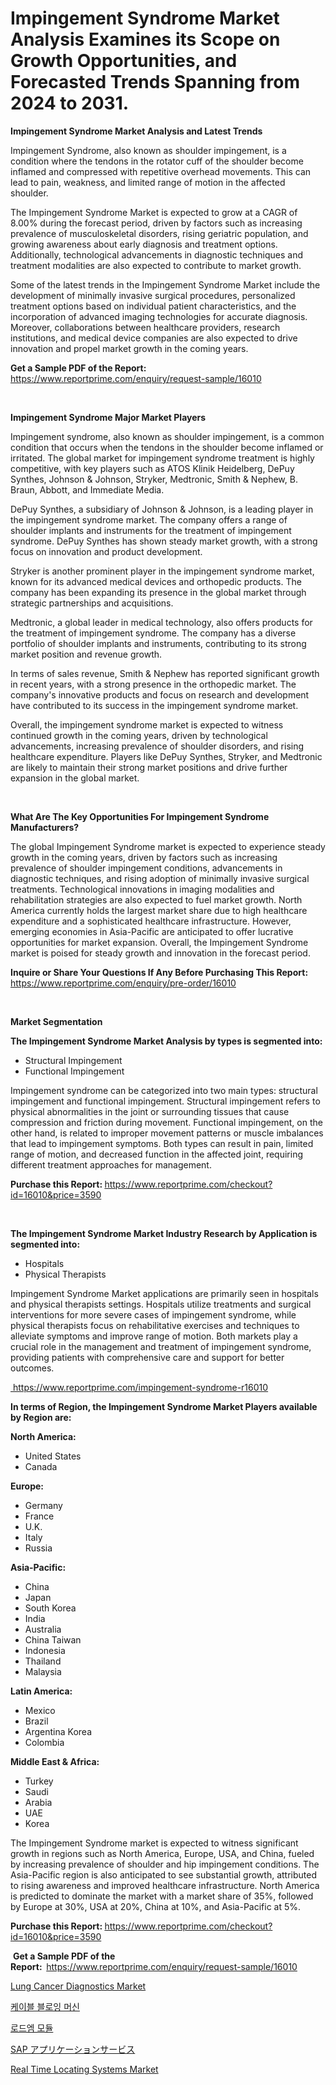 <p><h1>Impingement Syndrome Market Analysis Examines its Scope on Growth Opportunities, and Forecasted Trends Spanning from 2024 to 2031.</h1></p><p><strong>Impingement Syndrome Market Analysis and Latest Trends</strong></p>
<p><p>Impingement Syndrome, also known as shoulder impingement, is a condition where the tendons in the rotator cuff of the shoulder become inflamed and compressed with repetitive overhead movements. This can lead to pain, weakness, and limited range of motion in the affected shoulder.</p><p>The Impingement Syndrome Market is expected to grow at a CAGR of 8.00% during the forecast period, driven by factors such as increasing prevalence of musculoskeletal disorders, rising geriatric population, and growing awareness about early diagnosis and treatment options. Additionally, technological advancements in diagnostic techniques and treatment modalities are also expected to contribute to market growth.</p><p>Some of the latest trends in the Impingement Syndrome Market include the development of minimally invasive surgical procedures, personalized treatment options based on individual patient characteristics, and the incorporation of advanced imaging technologies for accurate diagnosis. Moreover, collaborations between healthcare providers, research institutions, and medical device companies are also expected to drive innovation and propel market growth in the coming years.</p></p>
<p><strong>Get a Sample PDF of the Report:&nbsp;</strong> <a href="https://www.reportprime.com/enquiry/request-sample/16010">https://www.reportprime.com/enquiry/request-sample/16010</a></p>
<p>&nbsp;</p>
<p><strong>Impingement Syndrome Major Market Players</strong></p>
<p><p>Impingement syndrome, also known as shoulder impingement, is a common condition that occurs when the tendons in the shoulder become inflamed or irritated. The global market for impingement syndrome treatment is highly competitive, with key players such as ATOS Klinik Heidelberg, DePuy Synthes, Johnson & Johnson, Stryker, Medtronic, Smith & Nephew, B. Braun, Abbott, and Immediate Media.</p><p>DePuy Synthes, a subsidiary of Johnson & Johnson, is a leading player in the impingement syndrome market. The company offers a range of shoulder implants and instruments for the treatment of impingement syndrome. DePuy Synthes has shown steady market growth, with a strong focus on innovation and product development.</p><p>Stryker is another prominent player in the impingement syndrome market, known for its advanced medical devices and orthopedic products. The company has been expanding its presence in the global market through strategic partnerships and acquisitions.</p><p>Medtronic, a global leader in medical technology, also offers products for the treatment of impingement syndrome. The company has a diverse portfolio of shoulder implants and instruments, contributing to its strong market position and revenue growth.</p><p>In terms of sales revenue, Smith & Nephew has reported significant growth in recent years, with a strong presence in the orthopedic market. The company's innovative products and focus on research and development have contributed to its success in the impingement syndrome market.</p><p>Overall, the impingement syndrome market is expected to witness continued growth in the coming years, driven by technological advancements, increasing prevalence of shoulder disorders, and rising healthcare expenditure. Players like DePuy Synthes, Stryker, and Medtronic are likely to maintain their strong market positions and drive further expansion in the global market.</p></p>
<p>&nbsp;</p>
<p><strong>What Are The Key Opportunities For Impingement Syndrome Manufacturers?</strong></p>
<p><p>The global Impingement Syndrome market is expected to experience steady growth in the coming years, driven by factors such as increasing prevalence of shoulder impingement conditions, advancements in diagnostic techniques, and rising adoption of minimally invasive surgical treatments. Technological innovations in imaging modalities and rehabilitation strategies are also expected to fuel market growth. North America currently holds the largest market share due to high healthcare expenditure and a sophisticated healthcare infrastructure. However, emerging economies in Asia-Pacific are anticipated to offer lucrative opportunities for market expansion. Overall, the Impingement Syndrome market is poised for steady growth and innovation in the forecast period.</p></p>
<p><strong>Inquire or Share Your Questions If Any Before Purchasing This Report:</strong> <a href="https://www.reportprime.com/enquiry/pre-order/16010">https://www.reportprime.com/enquiry/pre-order/16010</a></p>
<p>&nbsp;</p>
<p><strong>Market Segmentation</strong></p>
<p><strong>The Impingement Syndrome Market Analysis by types is segmented into:</strong></p>
<p><ul><li>Structural Impingement</li><li>Functional Impingement</li></ul></p>
<p><p>Impingement syndrome can be categorized into two main types: structural impingement and functional impingement. Structural impingement refers to physical abnormalities in the joint or surrounding tissues that cause compression and friction during movement. Functional impingement, on the other hand, is related to improper movement patterns or muscle imbalances that lead to impingement symptoms. Both types can result in pain, limited range of motion, and decreased function in the affected joint, requiring different treatment approaches for management.</p></p>
<p><strong>Purchase this Report:&nbsp;</strong><a href="https://www.reportprime.com/checkout?id=16010&price=3590">https://www.reportprime.com/checkout?id=16010&price=3590</a></p>
<p>&nbsp;</p>
<p><strong>The Impingement Syndrome Market Industry Research by Application is segmented into:</strong></p>
<p><ul><li>Hospitals</li><li>Physical Therapists</li></ul></p>
<p><p>Impingement Syndrome Market applications are primarily seen in hospitals and physical therapists settings. Hospitals utilize treatments and surgical interventions for more severe cases of impingement syndrome, while physical therapists focus on rehabilitative exercises and techniques to alleviate symptoms and improve range of motion. Both markets play a crucial role in the management and treatment of impingement syndrome, providing patients with comprehensive care and support for better outcomes.</p></p>
<p><a href="https://www.reportprime.com/impingement-syndrome-r16010">&nbsp;https://www.reportprime.com/impingement-syndrome-r16010</a></p>
<p><strong>In terms of Region, the Impingement Syndrome Market Players available by Region are:</strong></p>
<p>
    <p> <strong> North America: </strong>
        <ul>
            <li>United States</li>
            <li>Canada</li>
        </ul>
        </p> 
    <p> <strong> Europe: </strong>
        <ul>
            <li>Germany</li>
            <li>France</li>
            <li>U.K.</li>
            <li>Italy</li>
            <li>Russia</li>
        </ul>
        </p> 
    <p> <strong> Asia-Pacific: </strong>
        <ul>
            <li>China</li>
            <li>Japan</li>
            <li>South Korea</li>
            <li>India</li>
            <li>Australia</li>
            <li>China Taiwan</li>
            <li>Indonesia</li>
            <li>Thailand</li>
            <li>Malaysia</li>
        </ul>
        </p> 
    <p> <strong> Latin America: </strong>
        <ul>
            <li>Mexico</li>
            <li>Brazil</li>
            <li>Argentina Korea</li>
            <li>Colombia</li>
        </ul>
        </p> 
    <p> <strong> Middle East & Africa: </strong>
        <ul>
            <li>Turkey</li>
            <li>Saudi</li>
            <li>Arabia</li>
            <li>UAE</li>
            <li>Korea</li>
        </ul>
    </p>
    </p>
<p><p>The Impingement Syndrome market is expected to witness significant growth in regions such as North America, Europe, USA, and China, fueled by increasing prevalence of shoulder and hip impingement conditions. The Asia-Pacific region is also anticipated to see substantial growth, attributed to rising awareness and improved healthcare infrastructure. North America is predicted to dominate the market with a market share of 35%, followed by Europe at 30%, USA at 20%, China at 10%, and Asia-Pacific at 5%.</p></p>
<p><strong>Purchase this Report: </strong><a href="https://www.reportprime.com/checkout?id=16010&price=3590">https://www.reportprime.com/checkout?id=16010&price=3590</a></p>
<p>&nbsp;<strong>Get a Sample PDF of the Report:&nbsp;&nbsp;</strong><a href="https://www.reportprime.com/enquiry/request-sample/16010">https://www.reportprime.com/enquiry/request-sample/16010</a></p>
<p><strong></strong></p>
<p><p><a href="https://github.com/dx0328/Market-Research-Report-List-3/blob/main/lung-cancer-diagnostics-market.md">Lung Cancer Diagnostics Market</a></p><p><a href="https://medium.com/@zackeiracotton82024/%EA%B8%80%EB%A1%9C%EB%B2%8C-%EC%BC%80%EC%9D%B4%EB%B8%94-%EB%B8%94%EB%A1%9C%EC%9E%89-%EB%A8%B8%EC%8B%A0-%EC%8B%9C%EC%9E%A5-%EB%8F%99%ED%96%A5%EC%97%90-%EB%8C%80%ED%95%9C-%EC%A0%84%EB%9E%B5%EC%A0%81%EC%9D%B8-%ED%86%B5%EC%B0%B0-in-2024-2031-177%ED%8E%98%EC%9D%B4%EC%A7%80%EB%A1%9C-%EB%8B%A4%EB%A3%B9%EB%8B%88%EB%8B%A4-bb2c3a49574f">케이블 블로잉 머신</a></p><p><a href="https://github.com/vsckjg50460/Market-Research-Report-List-3/blob/main/2715288123355.md">로드엠 모듈</a></p><p><a href="https://medium.com/@vkdyfujt97/2024%E5%B9%B4%E3%81%8B%E3%82%892031%E5%B9%B4%E3%81%BE%E3%81%A7%E3%81%AEsap%E3%82%A2%E3%83%97%E3%83%AA%E3%82%B1%E3%83%BC%E3%82%B7%E3%83%A7%E3%83%B3%E3%82%B5%E3%83%BC%E3%83%93%E3%82%B9%E5%B8%82%E5%A0%B4%E3%81%AE%E6%88%90%E9%95%B7%E8%A6%8B%E9%80%9A%E3%81%97%E3%81%AF-%E5%B8%82%E5%A0%B4%E3%81%AE%E3%83%88%E3%83%AC%E3%83%B3%E3%83%89%E5%88%86%E6%9E%90%E3%81%AB%E3%82%88%E3%82%8B10-7-%E3%81%AEcagr%E3%81%A7%E3%81%82%E3%82%8A-%E3%82%A2%E3%83%97%E3%83%AA%E3%82%B1%E3%83%BC%E3%82%B7%E3%83%A7%E3%83%B3-%E5%9C%B0%E5%9F%9F%E3%81%AE%E8%A6%8B%E9%80%9A%E3%81%97-%E5%8F%8E%E7%9B%8A%E3%81%AE%E5%88%86%E6%9E%90%E3%82%92%E8%A1%8C%E3%81%A3%E3%81%A6%E3%81%84%E3%81%BE%E3%81%99-da264631ae2a">SAP アプリケーションサービス</a></p><p><a href="https://github.com/Glendatilghmankmgz0rbhwpy/Market-Research-Report-List-3/blob/main/real-time-locating-systems-market.md">Real Time Locating Systems Market</a></p></p>
